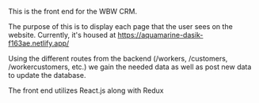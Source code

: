 This is the front end for the WBW CRM.

The purpose of this is to display each page that the user sees on the website. Currently, it's housed at https://aquamarine-dasik-f163ae.netlify.app/

Using the different routes from the backend (/workers, /customers, /workercustomers, etc.) we gain the needed data as well as post new data to update the database.

The front end utilizes React.js along with Redux
